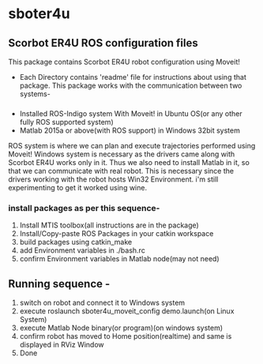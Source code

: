 # sboter4u
## Scorbot ER4U ROS configuration files

This package contains Scorbot ER4U robot configuration using Moveit!
* Each Directory contains 'readme' file for instructions about using that package.
This package works with the communication between two systems-
###

* Installed ROS-Indigo system With  Moveit! in Ubuntu OS(or any other fully ROS supported system)
* Matlab 2015a or above(with ROS support) in Windows 32bit system

ROS system is where we can plan and execute trajectories performed using Moveit!
Windows system is necessary as the drivers came along with Scorbot ER4U works only in it. 
Thus we also need to install Matlab in it, so that we can communicate with real robot.
This is necessary since the drivers working with the robot hosts Win32 Environment.
i'm still experimenting to get it worked using wine.

### install packages as per this sequence-
1. Install MTIS toolbox(all instructions are in the package)
2. Install/Copy-paste ROS Packages in your catkin workspace
3. build packages using catkin_make
4. add Environment variables in ./bash.rc
5. confirm Environment variables in Matlab node(may not need)

## Running sequence -
1. switch on robot and connect it to Windows system
2. execute roslaunch sboter4u_moveit_config demo.launch(on Linux System)
3. execute Matlab Node binary(or program)(on windows system)
4. confirm robot has moved to Home position(realtime) and same is displayed in RViz Window
5. Done
